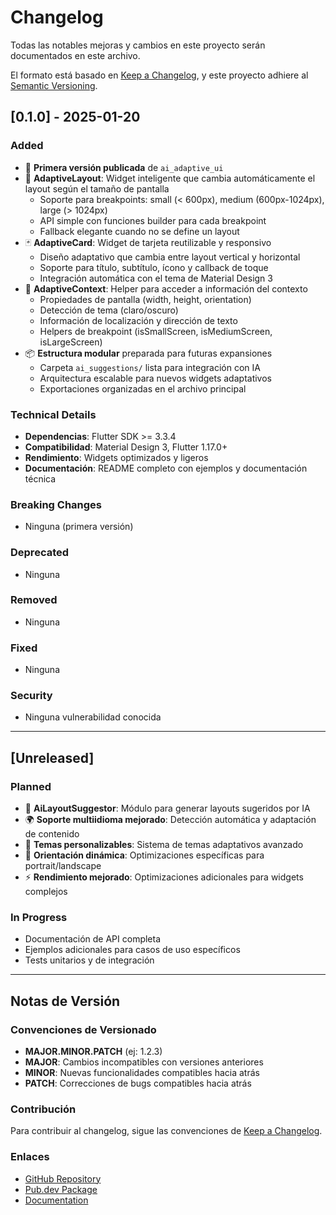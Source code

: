 # Changelog

Todas las notables mejoras y cambios en este proyecto serán documentados en este archivo.

El formato está basado en [Keep a Changelog](https://keepachangelog.com/en/1.0.0/),
y este proyecto adhiere al [Semantic Versioning](https://semver.org/spec/v2.0.0.html).

## [0.1.0] - 2025-01-20

### Added
- 🎉 **Primera versión publicada** de `ai_adaptive_ui`
- 🎯 **AdaptiveLayout**: Widget inteligente que cambia automáticamente el layout según el tamaño de pantalla
  - Soporte para breakpoints: small (< 600px), medium (600px-1024px), large (> 1024px)
  - API simple con funciones builder para cada breakpoint
  - Fallback elegante cuando no se define un layout
- 🃏 **AdaptiveCard**: Widget de tarjeta reutilizable y responsivo
  - Diseño adaptativo que cambia entre layout vertical y horizontal
  - Soporte para título, subtítulo, ícono y callback de toque
  - Integración automática con el tema de Material Design 3
- 🔧 **AdaptiveContext**: Helper para acceder a información del contexto
  - Propiedades de pantalla (width, height, orientation)
  - Detección de tema (claro/oscuro)
  - Información de localización y dirección de texto
  - Helpers de breakpoint (isSmallScreen, isMediumScreen, isLargeScreen)
- 📦 **Estructura modular** preparada para futuras expansiones
  - Carpeta `ai_suggestions/` lista para integración con IA
  - Arquitectura escalable para nuevos widgets adaptativos
  - Exportaciones organizadas en el archivo principal

### Technical Details
- **Dependencias**: Flutter SDK >= 3.3.4
- **Compatibilidad**: Material Design 3, Flutter 1.17.0+
- **Rendimiento**: Widgets optimizados y ligeros
- **Documentación**: README completo con ejemplos y documentación técnica

### Breaking Changes
- Ninguna (primera versión)

### Deprecated
- Ninguna

### Removed
- Ninguna

### Fixed
- Ninguna

### Security
- Ninguna vulnerabilidad conocida

---

## [Unreleased]

### Planned
- 🤖 **AiLayoutSuggestor**: Módulo para generar layouts sugeridos por IA
- 🌍 **Soporte multiidioma mejorado**: Detección automática y adaptación de contenido
- 🎨 **Temas personalizables**: Sistema de temas adaptativos avanzado
- 📱 **Orientación dinámica**: Optimizaciones específicas para portrait/landscape
- ⚡ **Rendimiento mejorado**: Optimizaciones adicionales para widgets complejos

### In Progress
- Documentación de API completa
- Ejemplos adicionales para casos de uso específicos
- Tests unitarios y de integración

---

## Notas de Versión

### Convenciones de Versionado
- **MAJOR.MINOR.PATCH** (ej: 1.2.3)
- **MAJOR**: Cambios incompatibles con versiones anteriores
- **MINOR**: Nuevas funcionalidades compatibles hacia atrás
- **PATCH**: Correcciones de bugs compatibles hacia atrás

### Contribución
Para contribuir al changelog, sigue las convenciones de [Keep a Changelog](https://keepachangelog.com/en/1.0.0/).

### Enlaces
- [GitHub Repository](https://github.com/Alsahim0420/ai_adaptive_ui)
- [Pub.dev Package](https://pub.dev/packages/ai_adaptive_ui)
- [Documentation](https://pub.dev/documentation/ai_adaptive_ui)
